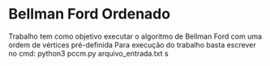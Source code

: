 # Bellman Ford Ordenado
Trabalho tem como objetivo executar o algoritmo de Bellman Ford com uma ordem de vértices pré-definida
Para execução do trabalho basta escrever no cmd:
  python3 pccm.py arquivo_entrada.txt s
